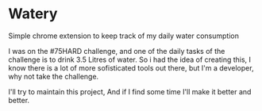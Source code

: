 # Watery

Simple chrome extension to keep track of my daily water consumption

I was on the #75HARD challenge, and one of the daily tasks of the challenge is to drink 3.5 Litres of water.
So i had the idea of creating this, I know there is a lot of more sofisticated tools out there, but I'm a developer, why not take the challenge.

I'll try to maintain this project,
And if I find some time I'll make it better and better.
